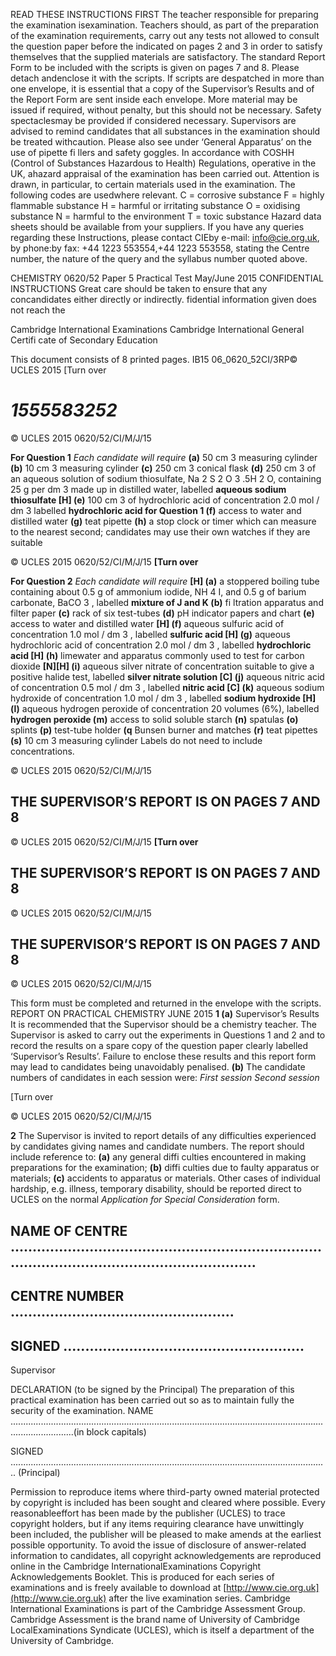  READ THESE INSTRUCTIONS FIRST The teacher responsible for preparing the examination isexamination. Teachers should, as part of the preparation of the examination requirements, carry out any tests not allowed to consult the question paper before the indicated on pages 2 and 3 in order to satisfy themselves that the supplied materials are satisfactory. The standard Report Form to be included with the scripts is given on pages 7 and 8. Please detach andenclose it with the scripts. If scripts are despatched in more than one envelope, it is essential that a copy of the Supervisor’s Results and of the Report Form are sent inside each envelope. More material may be issued if required, without penalty, but this should not be necessary. Safety spectaclesmay be provided if considered necessary. Supervisors are advised to remind candidates that all substances in the examination should be treated withcaution. Please also see under ‘General Apparatus’ on the use of pipette fi llers and safety goggles. In accordance with COSHH (Control of Substances Hazardous to Health) Regulations, operative in the UK, ahazard appraisal of the examination has been carried out. Attention is drawn, in particular, to certain materials used in the examination. The following codes are usedwhere relevant. C = corrosive substance F = highly flammable substance H = harmful or irritating substance O = oxidising substance N = harmful to the environment T = toxic substance Hazard data sheets should be available from your suppliers. If you have any queries regarding these Instructions, please contact CIEby e-mail: info@cie.org.uk, by phone:by fax: +44 1223 553554,+44 1223 553558, stating the Centre number, the nature of the query and the syllabus number quoted above. 

 CHEMISTRY 0620/52 Paper 5 Practical Test May/June 2015 CONFIDENTIAL INSTRUCTIONS Great care should be taken to ensure that any concandidates either directly or indirectly. fidential information given does not reach the 

 Cambridge International Examinations Cambridge International General Certifi cate of Secondary Education 

 This document consists of 8 printed pages. IB15 06_0620_52CI/3RP© UCLES 2015 [Turn over 

# *1555583252* 


© UCLES 2015 0620/52/CI/M/J/15 

**For Question 1** _Each candidate will require_ **(a)** 50 cm 3 measuring cylinder **(b)** 10 cm 3 measuring cylinder **(c)** 250 cm 3 conical flask **(d)** 250 cm 3 of an aqueous solution of sodium thiosulfate, Na 2 S 2 O 3 .5H 2 O, containing 25 g per dm 3 made up in distilled water, labelled **aqueous sodium thiosulfate [H] (e)** 100 cm 3 of hydrochloric acid of concentration 2.0 mol / dm 3 labelled **hydrochloric acid for Question 1 (f)** access to water and distilled water **(g)** teat pipette **(h)** a stop clock or timer which can measure to the nearest second; candidates may use their own watches if they are suitable 


© UCLES 2015 0620/52/CI/M/J/15 **[Turn over** 

**For Question 2** _Each candidate will require_ **[H] (a)** a stoppered boiling tube containing about 0.5 g of ammonium iodide, NH 4 I, and 0.5 g of barium carbonate, BaCO 3 , labelled **mixture of J and K (b)** fi ltration apparatus and filter paper **(c)** rack of six test-tubes **(d)** pH indicator papers and chart **(e)** access to water and distilled water **[H] (f)** aqueous sulfuric acid of concentration 1.0 mol / dm 3 , labelled **sulfuric acid [H] (g)** aqueous hydrochloric acid of concentration 2.0 mol / dm 3 , labelled **hydrochloric acid [H] (h)** limewater and apparatus commonly used to test for carbon dioxide **[N][H] (i)** aqueous silver nitrate of concentration suitable to give a positive halide test, labelled **silver nitrate solution [C] (j)** aqueous nitric acid of concentration 0.5 mol / dm 3 , labelled **nitric acid [C] (k)** aqueous sodium hydroxide of concentration 1.0 mol / dm 3 , labelled **sodium hydroxide [H] (l)** aqueous hydrogen peroxide of concentration 20 volumes (6%), labelled **hydrogen peroxide (m)** access to solid soluble starch **(n)** spatulas **(o)** splints **(p)** test-tube holder **(q** Bunsen burner and matches **(r)** teat pipettes **(s)** 10 cm 3 measuring cylinder Labels do not need to include concentrations. 


© UCLES 2015 0620/52/CI/M/J/15 

## THE SUPERVISOR’S REPORT IS ON PAGES 7 AND 8 


© UCLES 2015 0620/52/CI/M/J/15 **[Turn over** 

## THE SUPERVISOR’S REPORT IS ON PAGES 7 AND 8 


© UCLES 2015 0620/52/CI/M/J/15 

## THE SUPERVISOR’S REPORT IS ON PAGES 7 AND 8 


© UCLES 2015 0620/52/CI/M/J/15 

This form must be completed and returned in the envelope with the scripts. REPORT ON PRACTICAL CHEMISTRY JUNE 2015 **1 (a)** Supervisor’s Results It is recommended that the Supervisor should be a chemistry teacher. The Supervisor is asked to carry out the experiments in Questions 1 and 2 and to record the results on a spare copy of the question paper clearly labelled ‘Supervisor’s Results’. Failure to enclose these results and this report form may lead to candidates being unavoidably penalised. **(b)** The candidate numbers of candidates in each session were: _First session Second session_ 

 [Turn over 


© UCLES 2015 0620/52/CI/M/J/15 

**2** The Supervisor is invited to report details of any difficulties experienced by candidates giving names and candidate numbers. The report should include reference to: **(a)** any general diffi culties encountered in making preparations for the examination; **(b)** diffi culties due to faulty apparatus or materials; **(c)** accidents to apparatus or materials. Other cases of individual hardship, e.g. illness, temporary disability, should be reported direct to UCLES on the normal _Application for Special Consideration_ form. 

## NAME OF CENTRE ............................................................................................................................... 

## CENTRE NUMBER ................................................... 

## SIGNED ....................................................... 

 Supervisor 

DECLARATION (to be signed by the Principal) The preparation of this practical examination has been carried out so as to maintain fully the security of the examination. NAME .....................................................................................................................................................(in block capitals) 

SIGNED .............................................................................................................................. (Principal) 

Permission to reproduce items where third-party owned material protected by copyright is included has been sought and cleared where possible. Every reasonableeffort has been made by the publisher (UCLES) to trace copyright holders, but if any items requiring clearance have unwittingly been included, the publisher will be pleased to make amends at the earliest possible opportunity. To avoid the issue of disclosure of answer-related information to candidates, all copyright acknowledgements are reproduced online in the Cambridge InternationalExaminations Copyright Acknowledgements Booklet. This is produced for each series of examinations and is freely available to download at [http://www.cie.org.uk](http://www.cie.org.uk) after the live examination series. Cambridge International Examinations is part of the Cambridge Assessment Group. Cambridge Assessment is the brand name of University of Cambridge LocalExaminations Syndicate (UCLES), which is itself a department of the University of Cambridge. 


